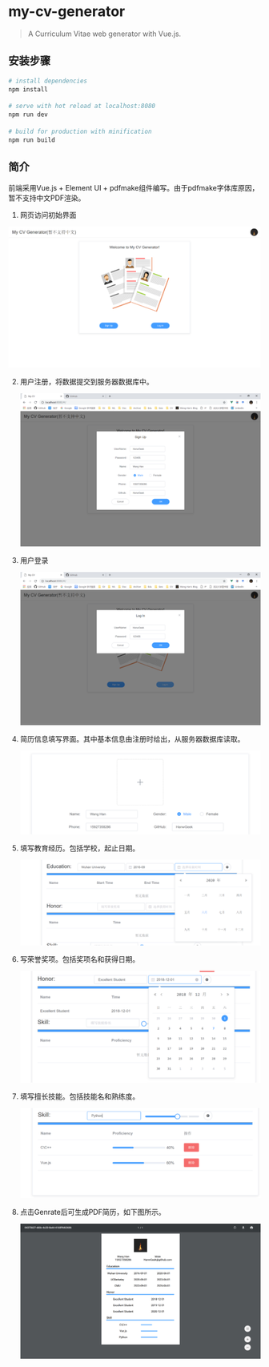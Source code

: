 # my-cv-generator

> A Curriculum Vitae web generator with Vue.js.

## 安装步骤

``` bash
# install dependencies
npm install

# serve with hot reload at localhost:8080
npm run dev

# build for production with minification
npm run build
```

## 简介

前端采用Vue.js + Element UI + pdfmake组件编写。由于pdfmake字体库原因，暂不支持中文PDF渲染。

1. 网页访问初始界面

![start.png](https://github.com/HanwGeek/my-cv-generator/blob/master/img/start.png?raw=true)

2. 用户注册，将数据提交到服务器数据库中。

   ![register.png](https://github.com/HanwGeek/my-cv-generator/blob/master/img/register.png?raw=true)

3. 用户登录

      ![login.png](https://github.com/HanwGeek/my-cv-generator/blob/master/img/login.png?raw=true)

4. 简历信息填写界面。其中基本信息由注册时给出，从服务器数据库读取。

   ![baseinfo.png](https://github.com/HanwGeek/my-cv-generator/blob/master/img/baseinfo.png?raw=true)

5. 填写教育经历。包括学校，起止日期。

   ![eduinfo.png](https://github.com/HanwGeek/my-cv-generator/blob/master/img/eduinfo.png?raw=true)

6. 写荣誉奖项。包括奖项名和获得日期。

   ![honorinfo.png](https://github.com/HanwGeek/my-cv-generator/blob/master/img/honorinfo.png?raw=true)

7. 填写擅长技能。包括技能名和熟练度。

   ![skillinfo.png](https://github.com/HanwGeek/my-cv-generator/blob/master/img/skillinfo.png?raw=true)

8. 点击Genrate后可生成PDF简历，如下图所示。

   ![pdfres.png](https://github.com/HanwGeek/my-cv-generator/blob/master/img/pdfres.png?raw=true)